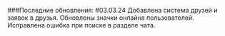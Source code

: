 ###Последние обновления:
#03.03.24
Добавлена система друзей и заявок в друзья.
Обновлены значки онлайна пользователей.
Исправлена ошибка при поиске в разделе чата.
